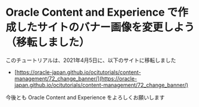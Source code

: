 # Oracle Content and Experience で作成したサイトのバナー画像を変更しよう（移転しました）

このチュートリアルは、2021年4月5日に、以下のサイトに移転しました

- [https://oracle-japan.github.io/ocitutorials/content-management/72_change_banner/](https://oracle-japan.github.io/ocitutorials/content-management/72_change_banner/)

今後とも Oracle Content and Experience をよろしくお願いします
